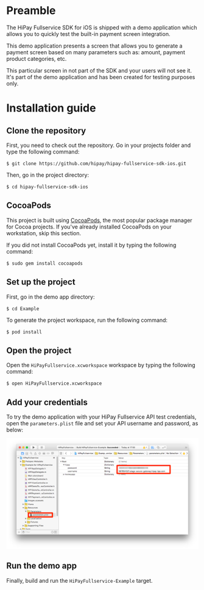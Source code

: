 # Preamble

The HiPay Fullservice SDK for iOS is shipped with a demo application which allows you to quickly test the built-in payment screen integration.

This demo application presents a screen that allows you to generate a payment screen based on many parameters such as: amount, payment product categories, etc.

This particular screen in not part of the SDK and your users will not see it. It's part of the demo application and has been created for testing purposes only.

# Installation guide

## Clone the repository

First, you need to check out the repository. Go in your projects folder and type the following command:

	$ git clone https://github.com/hipay/hipay-fullservice-sdk-ios.git

Then, go in the project directory:

	$ cd hipay-fullservice-sdk-ios

## CocoaPods

This project is built using [CocoaPods][cocoapods], the most popular package manager for Cocoa projects. If you've already installed CocoaPods on your workstation, skip this section.

If you did not install CocoaPods yet, install it by typing the following command:

	$ sudo gem install cocoapods

## Set up the project

First, go in the demo app directory:

	$ cd Example

To generate the project workspace, run the following command:

	$ pod install

## Open the project

Open the `HiPayFullservice.xcworkspace` workspace by typing the following command:

	$ open HiPayFullservice.xcworkspace

## Add your credentials

To try the demo application with your HiPay Fullservice API test credentials, open the `parameters.plist` file and set your API username and password, as below:

![Setting API credentials for the demo app](images/demo/credentials.png)

## Run the demo app

Finally, build and run the `HiPayFullservice-Example` target.

[repo]: https://github.com/hipay/hipay-fullservice-sdk-ios
[cocoapods]: https://cocoapods.org/